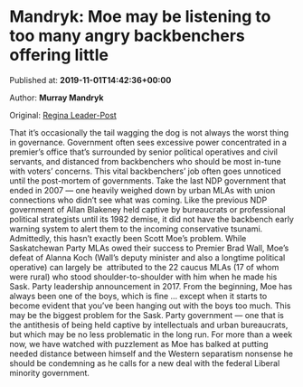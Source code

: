 
# Mandryk: Moe may be listening to too many angry backbenchers offering little

Published at: **2019-11-01T14:42:36+00:00**

Author: **Murray Mandryk**

Original: [Regina Leader-Post](https://leaderpost.com/opinion/columnists/mandryk-moe-may-be-listening-to-too-many-angry-backbenchers-offering-little)

That it’s occasionally the tail wagging the dog is not always the worst thing in governance.
Government often sees excessive power concentrated in a premier’s office that’s surrounded by senior political operatives and civil servants, and distanced from backbenchers who should be most in-tune with voters’ concerns.
This vital backbenchers’ job often goes unnoticed until the post-mortem of governments. Take the last NDP government that ended in 2007 — one heavily weighed down by urban MLAs with union connections who didn’t see what was coming. Like the previous NDP government of Allan Blakeney held captive by bureaucrats or professional political strategists until its 1982 demise, it did not have the backbench early warning system to alert them to the incoming conservative tsunami.
Admittedly, this hasn’t exactly been Scott Moe’s problem.
While Saskatchewan Party MLAs owed their success to Premier Brad Wall, Moe’s defeat of Alanna Koch (Wall’s deputy minister and also a longtime political operative) can largely be  attributed to the 22 caucus MLAs (17 of whom were rural) who stood shoulder-to-shoulder with him when he made his Sask. Party leadership announcement in 2017.
From the beginning, Moe has always been one of the boys, which is fine … except when it starts to become evident that you’ve been hanging out with the boys too much. This may be the biggest problem for the Sask. Party government — one that is the antithesis of being held captive by intellectuals and urban bureaucrats, but which may be no less problematic in the long run.
For more than a week now, we have watched with puzzlement as Moe has balked at putting needed distance between himself and the Western separatism nonsense he should be condemning as he calls for a new deal with the federal Liberal minority government.
